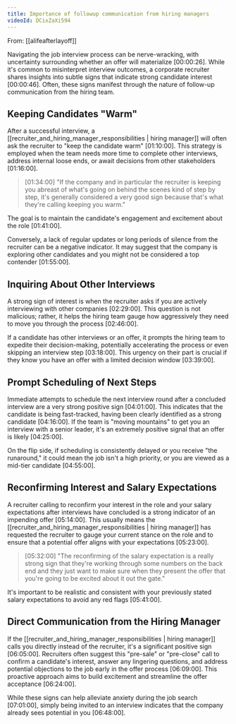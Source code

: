 ```yaml
---
title: Importance of followup communication from hiring managers
videoId: DCixZaXi594
---
```


From: [[alifeafterlayoff]] <br/> 

Navigating the job interview process can be nerve-wracking, with uncertainty surrounding whether an offer will materialize [00:00:26]. While it's common to misinterpret interview outcomes, a corporate recruiter shares insights into subtle signs that indicate strong candidate interest [00:00:46]. Often, these signs manifest through the nature of follow-up communication from the hiring team.

## Keeping Candidates "Warm"
After a successful interview, a [[recruiter_and_hiring_manager_responsibilities | hiring manager]] will often ask the recruiter to "keep the candidate warm" [01:10:00]. This strategy is employed when the team needs more time to complete other interviews, address internal loose ends, or await decisions from other stakeholders [01:16:00].

> [01:34:00] "If the company and in particular the recruiter is keeping you abreast of what's going on behind the scenes kind of step by step, it's generally considered a very good sign because that's what they're calling keeping you warm."

The goal is to maintain the candidate's engagement and excitement about the role [01:41:00].

Conversely, a lack of regular updates or long periods of silence from the recruiter can be a negative indicator. It may suggest that the company is exploring other candidates and you might not be considered a top contender [01:55:00].

## Inquiring About Other Interviews
A strong sign of interest is when the recruiter asks if you are actively interviewing with other companies [02:29:00]. This question is not malicious; rather, it helps the hiring team gauge how aggressively they need to move you through the process [02:46:00].

If a candidate has other interviews or an offer, it prompts the hiring team to expedite their decision-making, potentially accelerating the process or even skipping an interview step [03:18:00]. This urgency on their part is crucial if they know you have an offer with a limited decision window [03:39:00].

## Prompt Scheduling of Next Steps
Immediate attempts to schedule the next interview round after a concluded interview are a very strong positive sign [04:01:00]. This indicates that the candidate is being fast-tracked, having been clearly identified as a strong candidate [04:16:00]. If the team is "moving mountains" to get you an interview with a senior leader, it's an extremely positive signal that an offer is likely [04:25:00].

On the flip side, if scheduling is consistently delayed or you receive "the runaround," it could mean the job isn't a high priority, or you are viewed as a mid-tier candidate [04:55:00].

## Reconfirming Interest and Salary Expectations
A recruiter calling to reconfirm your interest in the role and your salary expectations after interviews have concluded is a strong indicator of an impending offer [05:14:00]. This usually means the [[recruiter_and_hiring_manager_responsibilities | hiring manager]] has requested the recruiter to gauge your current stance on the role and to ensure that a potential offer aligns with your expectations [05:23:00].

> [05:32:00] "The reconfirming of the salary expectation is a really strong sign that they're working through some numbers on the back end and they just want to make sure when they present the offer that you're going to be excited about it out the gate."

It's important to be realistic and consistent with your previously stated salary expectations to avoid any red flags [05:41:00].

## Direct Communication from the Hiring Manager
If the [[recruiter_and_hiring_manager_responsibilities | hiring manager]] calls you directly instead of the recruiter, it's a significant positive sign [06:05:00]. Recruiters often suggest this "pre-sale" or "pre-close" call to confirm a candidate's interest, answer any lingering questions, and address potential objections to the job early in the offer process [06:09:00]. This proactive approach aims to build excitement and streamline the offer acceptance [06:24:00].

While these signs can help alleviate anxiety during the job search [07:01:00], simply being invited to an interview indicates that the company already sees potential in you [06:48:00].